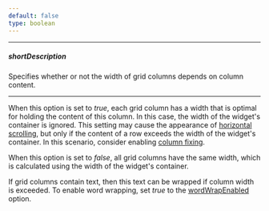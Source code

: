 ```yaml
---
default: false
type: boolean
---
```

---
##### shortDescription
Specifies whether or not the width of grid columns depends on column content.

---
When this option is set to *true*, each grid column has a width that is optimal for holding the content of this column. In this case, the width of the widget's container is ignored. This setting may cause the appearance of [horizontal scrolling](/concepts/10%20UI%20Widgets/70%20Data%20Grid/015%20Data%20Navigation/30%20Scrolling/030%20Horizontal%20Scrolling.md '/Documentation/Guide/UI_Widgets/Data_Grid/Data_Navigation/#Scrolling/Horizontal_Scrolling'), but only if the content of a row exceeds the width of the widget's container. In this scenario, consider enabling [column fixing](/api-reference/10%20UI%20Widgets/dxDataGrid/1%20Configuration/columnFixing '/Documentation/ApiReference/UI_Widgets/dxDataGrid/Configuration/columnFixing/').

When this option is set to *false*, all grid columns have the same width, which is calculated using the width of the widget's container.

If grid columns contain text, then this text can be wrapped if column width is exceeded. To enable word wrapping, set *true* to the [wordWrapEnabled](/api-reference/10%20UI%20Widgets/dxDataGrid/1%20Configuration/wordWrapEnabled.md '/Documentation/ApiReference/UI_Widgets/dxDataGrid/Configuration/#wordWrapEnabled') option.